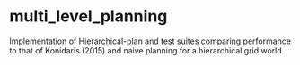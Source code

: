 # multi_level_planning
Implementation of Hierarchical-plan and test suites comparing performance to that of Konidaris (2015) and naive planning for a hierarchical grid world
